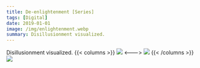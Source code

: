 ```yaml
---
title: De-enlightenment [Series]
tags: [Digital]
date: 2019-01-01
image: /img/enlightenment.webp
summary: Disillusionment visualized.
---
```

Disillusionment visualized.
{{< columns >}}
![](/img/type-experiment_-_37.webp)
<--->
![](/img/type-experiment_-_36.webp)
{{< /columns >}}
![](/img/Into_Oblivion.webp)